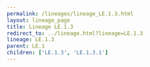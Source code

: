```yaml
---
permalink: /lineages/lineage_LE.1.3.html
layout: lineage_page
title: Lineage LE.1.3
redirect_to: ../lineage.html?lineage=LE.1.3
lineage: LE.1.3
parent: LE.1
children: ['LE.1.3', 'LE.1.3.1']
---
```

